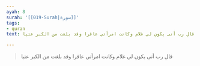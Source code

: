 ```yaml
---
ayah: 8
surah: '[[019-Surah|سورة]]'
tags:
- quran
text: قال رب أنى يكون لي غلام وكانت امرأتي عاقرا وقد بلغت من الكبر عتيا

---
```

> قال رب أنى يكون لي غلام وكانت امرأتي عاقرا وقد بلغت من الكبر عتيا
